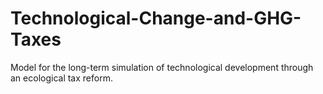 # Technological-Change-and-GHG-Taxes
Model for the long-term simulation of technological development through an ecological tax reform.
